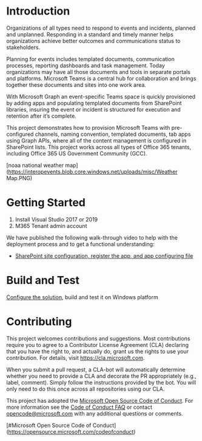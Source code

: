 ﻿# Introduction 
Organizations of all types need to respond to events and incidents, planned and unplanned. Responding in a standard and timely manner helps organizations achieve better outcomes and communications status to stakeholders. 

Planning for events includes templated documents, communication processes, reporting dashboards and task management. Today organizations may have all those documents and tools in separate portals and platforms. Microsoft Teams is a central hub for collaboration and brings together these documents and sites into one work area. 

With Microsoft Graph an event-specific Teams space is quickly provisioned by adding apps and populating templated documents from SharePoint libraries, insuring the event or incident is structured for execution and retention after it’s complete. 

This project demonstrates how to provision Microsoft Teams with pre-configured channels, naming  convention, templated documents, tab apps using Graph APIs, where all of the content management is configured in SharePoint lists. This project works across all types of Office 365 tenants, including Office 365 US Government Community (GCC).

[noaa national weather map](https://interopevents.blob.core.windows.net/uploads/misc/Weather Map.PNG)

# Getting Started
1. Install Visual Studio 2017 or 2019
2. M365 Tenant admin account

We have published the following walk-through video to help with the deployment process and to get a functional understanding:

- [SharePoint site configuration, register the app, and app configuring file](https://interopevents.blob.core.windows.net/uploads/misc/teamstool2.mp4)


# Build and Test
[Configure the solution](Deployment%20Guide.md), build and test it on Windows platform 

# Contributing
This project welcomes contributions and suggestions. Most contributions require you to agree to a Contributor License Agreement (CLA) declaring that you have the right to,
and actually do, grant us the rights to use your contribution. For details, visit https://cla.microsoft.com.

When you submit a pull request, a CLA-bot will automatically determine whether you need to provide a CLA and decorate the PR appropriately (e.g., label, comment). Simply follow the
instructions provided by the bot. You will only need to do this once across all repositories using our CLA.

This project has adopted the [Microsoft Open Source Code of Conduct](https://opensource.microsoft.com/codeofconduct/).
For more information see the [Code of Conduct FAQ](https://opensource.microsoft.com/codeofconduct/faq/)
or contact [opencode@microsoft.com](mailto:opencode@microsoft.com) with any additional questions or comments.

[#Microsoft Open Source Code of Conduct] (https://opensource.microsoft.com/codeofconduct)